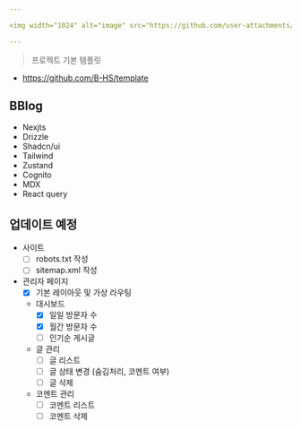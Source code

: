 ```yaml
---

<img width="1024" alt="image" src="https://github.com/user-attachments/assets/9d95cb48-ca3d-4438-8a0e-0d65a6fd35fc">  

---
```


> 프로젝트 기본 템플릿
  - https://github.com/B-HS/template
## BBlog
-   Nexjts
-   Drizzle
-   Shadcn/ui
-   Tailwind
-   Zustand
-   Cognito
-   MDX
-   React query

## 업데이트 예정
- 사이트
  - [ ] robots.txt 작성
  - [ ] sitemap.xml 작성
- 관리자 페이지
  - [x] 기본 레이아웃 및 가상 라우팅
  - 대시보드
    - [x] 일일 방문자 수
    - [x] 월간 방문자 수
    - [ ] 인기순 게시글
  - 글 관리
    - [ ] 글 리스트
    - [ ] 글 상태 변경 (숨김처리, 코멘트 여부)
    - [ ] 글 삭제
  - 코멘트 관리
    - [ ] 코멘트 리스트
    - [ ] 코멘트 삭제

